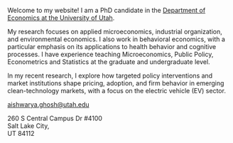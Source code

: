 Welcome to my website!
I am a PhD candidate in the [Department of Economics at the University of Utah](https://www.econ.utah.edu/).

My research focuses on applied microeconomics, industrial organization, and environmental economics. I also work in behavioral economics, with a particular emphasis on its applications to health behavior and cognitive processes. I have experience teaching Microeconomics, Public Policy, Econometrics and Statistics at the graduate and undergraduate level.

In my recent research, I explore how targeted policy interventions and market institutions shape pricing, adoption, and firm behavior in emerging clean-technology markets, with a focus on the electric vehicle (EV) sector.

[aishwarya.ghosh@utah.edu](aishwarya.ghosh@utah.edu)

260 S Central Campus Dr #4100 <br>
Salt Lake City,<br>
UT 84112
